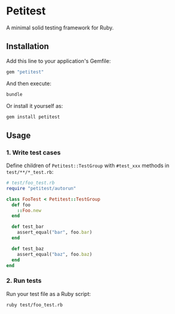 # Petitest

A minimal solid testing framework for Ruby.

## Installation

Add this line to your application's Gemfile:

```ruby
gem "petitest"
```

And then execute:

```bash
bundle
```

Or install it yourself as:

```bash
gem install petitest
```

## Usage

### 1. Write test cases

Define children of `Petitest::TestGroup` with `#test_xxx` methods in `test/**/*_test.rb`:

```ruby
# test/foo_test.rb
require "petitest/autorun"

class FooTest < Petitest::TestGroup
  def foo
    ::Foo.new
  end

  def test_bar
    assert_equal("bar", foo.bar)
  end

  def test_baz
    assert_equal("baz", foo.baz)
  end
end
```

### 2. Run tests

Run your test file as a Ruby script:

```bash
ruby test/foo_test.rb
```
